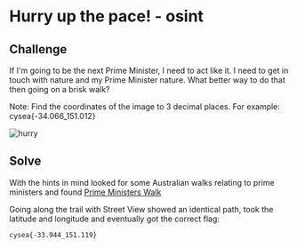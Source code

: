 # Hurry up the pace! - osint

## Challenge

If I'm going to be the next Prime Minister, I need to act like it. I need to get in touch with nature and my Prime Minister nature. What better way to do that then going on a brisk walk?

Note: Find the coordinates of the image to 3 decimal places. For example: cysea{-34.066_151.012}

![hurry](https://github.com/user-attachments/assets/35057437-b821-4b05-a41a-22d0cd8ad0db)


## Solve

With the hints in mind looked for some Australian walks relating to prime ministers and found [Prime Ministers Walk](https://www.mypacer.com/routes/oi2i00/prime-ministers-walk-trail-bexley-new-south-wales)

Going along the trail with Street View showed an identical path, took the latitude and longitude and eventually got the correct flag:

`cysea{-33.944_151.119}`
